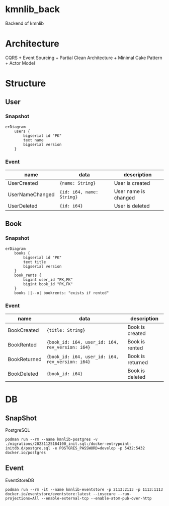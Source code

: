 # kmnlib_back

Backend of kmnlib

# Architecture

CQRS + Event Sourcing + Partial Clean Architecture + Minimal Cake Pattern + Actor Model

# Structure

## User

### Snapshot

```mermaid
erDiagram
    users {
        bigserial id "PK"
        text name
        bigserial version
    }
```

### Event

| name            | data                      | description          |
|-----------------|---------------------------|----------------------|
| UserCreated     | `{name: String}`          | User is created      |
| UserNameChanged | `{id: i64, name: String}` | User name is changed |
| UserDeleted     | `{id: i64}`               | User is deleted      |

## Book

### Snapshot

```mermaid
erDiagram
    books {
        bigserial id "PK"
        text title
        bigserial version
    }
    book_rents {
        bigint user_id "PK,FK"
        bigint book_id "PK,FK"
    }
    books ||--o| bookrents: "exists if rented"
```

### Event

| name         | data                                             | description      |
|--------------|--------------------------------------------------|------------------|
| BookCreated  | `{title: String}`                                | Book is created  |
| BookRented   | `{book_id: i64, user_id: i64, rev_version: i64}` | Book is rented   |
| BookReturned | `{book_id: i64, user_id: i64, rev_version: i64}` | Book is returned |
| BookDeleted  | `{book_id: i64}`                                 | Book is deleted  |

# DB

## SnapShot

PostgreSQL

```shell
podman run --rm --name kmnlib-postgres -v ./migrations/20231125184100_init.sql:/docker-entrypoint-initdb.d/postgre.sql -e POSTGRES_PASSWORD=develop -p 5432:5432 docker.io/postgres
```
## Event

EventStoreDB

```shell
podman run --rm -it --name kmnlib-eventstore -p 2113:2113 -p 1113:1113 docker.io/eventstore/eventstore:latest --insecure --run-projections=All --enable-external-tcp --enable-atom-pub-over-http
```